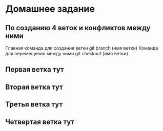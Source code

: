 # Домашнее задание

## По созданию 4 веток и конфликтов между ними

Главная команда для создания ветки git branch (имя ветки) 
Команда для перемещения между ними git checkout (имя ветки)

## Первая ветка тут

## Вторая ветка тут

## Третья ветка тут

## Четвертая ветка тут

